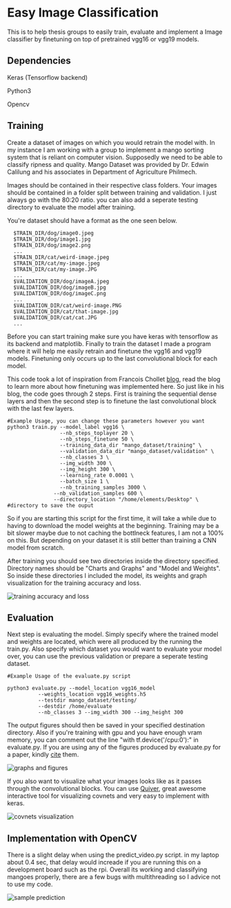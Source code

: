 
# Easy Image Classification

This is to help thesis groups to easily train, evaluate and implement a Image classifier by finetuning on top of pretrained vgg16 or vgg19 models. 
## Dependencies

Keras (Tensorflow backend)

Python3

Opencv

## Training

Create a dataset of images on which you would retrain the model with. In my instance I am working with a group to implement a mango sorting system that is reliant on computer vision. Supposedly we need to be able to classify ripness and quality. Mango Dataset was provided by Dr. Edwin Calilung and his associates in Department of Agriculture Philmech. 

Images should be contained in their respective class folders.
Your images should be contained in a folder split between training and validation. I just always go with the 80:20 ratio. you can also add a seperate testing directory to evaluate the model after training. 

You're dataset should have a format as the one seen below.

```shell
  $TRAIN_DIR/dog/image0.jpeg
  $TRAIN_DIR/dog/image1.jpg
  $TRAIN_DIR/dog/image2.png
  ...
  $TRAIN_DIR/cat/weird-image.jpeg
  $TRAIN_DIR/cat/my-image.jpeg
  $TRAIN_DIR/cat/my-image.JPG
  ...
  $VALIDATION_DIR/dog/imageA.jpeg
  $VALIDATION_DIR/dog/imageB.jpg
  $VALIDATION_DIR/dog/imageC.png
  ...
  $VALIDATION_DIR/cat/weird-image.PNG
  $VALIDATION_DIR/cat/that-image.jpg
  $VALIDATION_DIR/cat/cat.JPG
  ...
```

Before you can start training make sure you have keras with tensorflow as its backend and matplotlib.
Finally to train the dataset I made a program where it will help me easily retrain and finetune the vgg16 and vgg19
models. Finetuning only occurs up to the last convolutional block for each model. 

This code took a lot of inspiration from Francois Chollet [blog](https://blog.keras.io/building-powerful-image-classification-models-using-very-little-data.html), read the blog to learn more about how finetuning was implemented 
here. So just like in his blog, the code goes through 2 steps. First is training the sequential dense layers and 
then the second step is to finetune the last convolutional block with the last few layers.    

```shell
#Example Usage, you can change these parameters however you want
python3 train.py --model_label vgg16 \ 
		     	 --nb_steps_toplayer 20 \ 
		     	 --nb_steps_finetune 50 \
		     	 --training_data_dir "mango_dataset/training" \
		     	 --validation_data_dir "mango_dataset/validation" \
		     	 --nb_classes 3 \
		     	 --img_width 300 \
		     	 --img_height 300 \
		     	 --learning_rate 0.0001 \
		     	 --batch_size 1 \
		     	 --nb_training_samples 3000 \
		       --nb_validation_samples 600 \
		       --directory_location "/home/elements/Desktop" \ #directory to save the ouput
```
So if you are starting this script for the first time, it will take a while due to having to download the model weights 
at the beginning. Training may be a bit slower maybe due to not caching the bottlneck features, I am not a 100% on 
this. But depending on your dataset it is still better than training a CNN model from scratch.

After training you should see two directories inside the directory specified. Directory names should be "Charts and 
Graphs" and "Model and Weights". So inside these directories I included the model, its weights and graph visualization 
for the training accuracy and loss.

![training accuracy and loss](https://github.com/ryanliwag/Easy-Image-Classification/blob/master/images/model_training.png)

## Evaluation
  Next step is evaluating the model. Simply specify where the trained model and weights are located, which were all produced by the running the train.py. Also specify which dataset you would want to evaluate your model over, you can use the previous validation or prepare a seperate testing dataset.


```shell
#Example Usage of the evaluate.py script

python3 evaluate.py --model_location vgg16_model 
          --weights_location vgg16_weights.h5 
          --testdir mango_dataset/testing/ 
          --destdir /home/evaluate 
          --nb_classes 3 --img_width 300 --img_height 300

```
The output figures should then be saved in your specified destination directory. Also if you're training with gpu and you have enough vram memory, you can comment out the line "with tf.device('/cpu:0'):" in evaluate.py. If you are using any of the figures produced by evaluate.py for a paper, kindly [cite](https://github.com/reiinakano/scikit-plot) them. 

![graphs and figures](https://github.com/ryanliwag/Easy-Image-Classification/blob/master/images/evaluate.png)

If you also want to visualize what your images looks like as it passes through the convolutional blocks. You can use [Quiver](https://github.com/keplr-io/quiver), great awesome interactive tool for visualizing covnets and very easy to implement with keras.

![covnets visualization](https://github.com/ryanliwag/Easy-Image-Classification/blob/master/images/covnet_sample.png)

## Implementation with OpenCV 

There is a slight delay when using the predict_video.py script. in my laptop about 0.4 sec, that delay would increade if you are running this on a development board such as the rpi. Overall its working and classifying mangoes properly, there are a few bugs with multithreading so I advice not to use my code. 

![sample prediction](https://github.com/ryanliwag/Easy-Image-Classification/blob/master/images/unripe.png)


